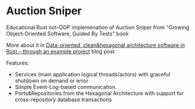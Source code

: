 # Auction Sniper

Educational Rust not-OOP implemenation of Auction Sniper from "Growing Object-Oriented Software, Guided By Tests" book


More about it in [Data-oriented, clean&hexagonal architecture software in Rust – through an example project](https://dpc.pw/data-oriented-cleanandhexagonal-architecture-software-in-rust-through-an-example)
blog post.

Features:

* Services (main application logical threads/actors) with graceful shutdown on demand or error
* Simple Event-Log-based communication.
* Ports&Repositories from the Hexagonal Architecture with support for cross-repository database transactions
